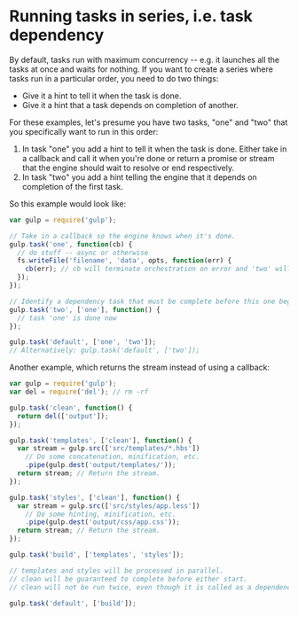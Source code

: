 # Running tasks in series, i.e. task dependency

By default, tasks run with maximum concurrency -- e.g. it launches all the tasks 
at once and waits for nothing. If you want to create a series where tasks run in 
a particular order, you need to do two things:

* Give it a hint to tell it when the task is done.
* Give it a hint that a task depends on completion of another.

For these examples, let's presume you have two tasks, "one" and "two" that you 
specifically want to run in this order:

1. In task "one" you add a hint to tell it when the task is done. Either take in 
   a callback and call it when you're done or return a promise or stream that 
   the engine should wait to resolve or end respectively.
2. In task "two" you add a hint telling the engine that it depends on completion 
   of the first task.

So this example would look like:

```javascript
var gulp = require('gulp');

// Take in a callback so the engine knows when it's done.
gulp.task('one', function(cb) {
  // do stuff -- async or otherwise
  fs.writeFile('filename', 'data', opts, function(err) {
    cb(err); // cb will terminate orchestration on error and 'two' will not run.
  });
});

// Identify a dependency task that must be complete before this one begins.
gulp.task('two', ['one'], function() {
  // task 'one' is done now
});

gulp.task('default', ['one', 'two']);
// Alternatively: gulp.task('default', ['two']);
```

Another example, which returns the stream instead of using a callback:

```javascript
var gulp = require('gulp');
var del = require('del'); // rm -rf

gulp.task('clean', function() {
  return del(['output']);
});

gulp.task('templates', ['clean'], function() {
  var stream = gulp.src(['src/templates/*.hbs'])
    // Do some concatenation, minification, etc.
    .pipe(gulp.dest('output/templates/'));
  return stream; // Return the stream.
});

gulp.task('styles', ['clean'], function() {
  var stream = gulp.src(['src/styles/app.less'])
    // Do some hinting, minification, etc.
    .pipe(gulp.dest('output/css/app.css'));
  return stream; // Return the stream.
});

gulp.task('build', ['templates', 'styles']);

// templates and styles will be processed in parallel.
// clean will be guaranteed to complete before either start.
// clean will not be run twice, even though it is called as a dependency twice.

gulp.task('default', ['build']);
```
